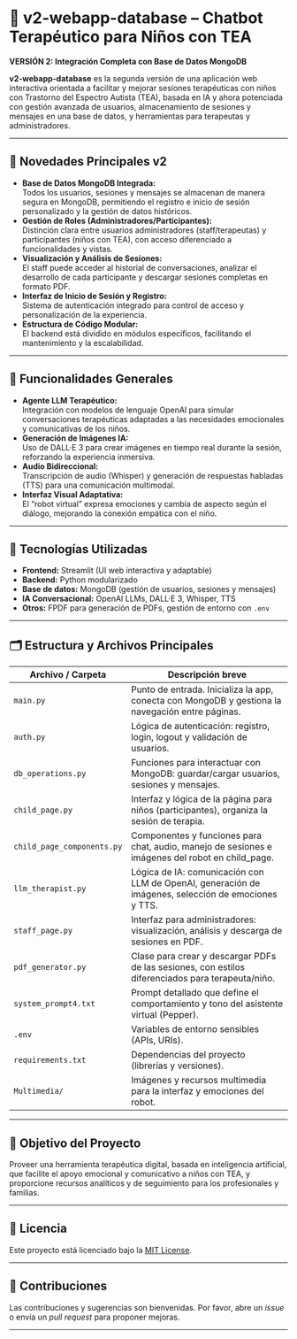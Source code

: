 # 🤖 v2-webapp-database – Chatbot Terapéutico para Niños con TEA

**VERSIÓN 2: Integración Completa con Base de Datos MongoDB**

**v2-webapp-database** es la segunda versión de una aplicación web interactiva orientada a facilitar y mejorar sesiones terapéuticas con niños con Trastorno del Espectro Autista (TEA), basada en IA y ahora potenciada con gestión avanzada de usuarios, almacenamiento de sesiones y mensajes en una base de datos, y herramientas para terapeutas y administradores.

---

## 🧠 Novedades Principales v2

- **Base de Datos MongoDB Integrada:**  
  Todos los usuarios, sesiones y mensajes se almacenan de manera segura en MongoDB, permitiendo el registro e inicio de sesión personalizado y la gestión de datos históricos.
- **Gestión de Roles (Administradores/Participantes):**  
  Distinción clara entre usuarios administradores (staff/terapeutas) y participantes (niños con TEA), con acceso diferenciado a funcionalidades y vistas.
- **Visualización y Análisis de Sesiones:**  
  El staff puede acceder al historial de conversaciones, analizar el desarrollo de cada participante y descargar sesiones completas en formato PDF.
- **Interfaz de Inicio de Sesión y Registro:**  
  Sistema de autenticación integrado para control de acceso y personalización de la experiencia.
- **Estructura de Código Modular:**  
  El backend está dividido en módulos específicos, facilitando el mantenimiento y la escalabilidad.

---

## 🧩 Funcionalidades Generales

- **Agente LLM Terapéutico:**  
  Integración con modelos de lenguaje OpenAI para simular conversaciones terapéuticas adaptadas a las necesidades emocionales y comunicativas de los niños.
- **Generación de Imágenes IA:**  
  Uso de DALL·E 3 para crear imágenes en tiempo real durante la sesión, reforzando la experiencia inmersiva.
- **Audio Bidireccional:**  
  Transcripción de audio (Whisper) y generación de respuestas habladas (TTS) para una comunicación multimodal.
- **Interfaz Visual Adaptativa:**  
  El “robot virtual” expresa emociones y cambia de aspecto según el diálogo, mejorando la conexión empática con el niño.

---

## 🚀 Tecnologías Utilizadas

- **Frontend:** Streamlit (UI web interactiva y adaptable)
- **Backend:** Python modularizado
- **Base de datos:** MongoDB (gestión de usuarios, sesiones y mensajes)
- **IA Conversacional:** OpenAI LLMs, DALL·E 3, Whisper, TTS
- **Otros:** FPDF para generación de PDFs, gestión de entorno con `.env`

---

## 🗂️ Estructura y Archivos Principales

| Archivo / Carpeta              | Descripción breve                                                                                  |
|-------------------------------|----------------------------------------------------------------------------------------------------|
| `main.py`                     | Punto de entrada. Inicializa la app, conecta con MongoDB y gestiona la navegación entre páginas.   |
| `auth.py`                     | Lógica de autenticación: registro, login, logout y validación de usuarios.                         |
| `db_operations.py`            | Funciones para interactuar con MongoDB: guardar/cargar usuarios, sesiones y mensajes.              |
| `child_page.py`               | Interfaz y lógica de la página para niños (participantes), organiza la sesión de terapia.          |
| `child_page_components.py`    | Componentes y funciones para chat, audio, manejo de sesiones e imágenes del robot en child_page.    |
| `llm_therapist.py`            | Lógica de IA: comunicación con LLM de OpenAI, generación de imágenes, selección de emociones y TTS.|
| `staff_page.py`               | Interfaz para administradores: visualización, análisis y descarga de sesiones en PDF.              |
| `pdf_generator.py`            | Clase para crear y descargar PDFs de las sesiones, con estilos diferenciados para terapeuta/niño.  |
| `system_prompt4.txt`          | Prompt detallado que define el comportamiento y tono del asistente virtual (Pepper).               |
| `.env`                        | Variables de entorno sensibles (APIs, URIs).                                                       |
| `requirements.txt`            | Dependencias del proyecto (librerías y versiones).                                                 |
| `Multimedia/`                 | Imágenes y recursos multimedia para la interfaz y emociones del robot.                             |

---

## 🎯 Objetivo del Proyecto

Proveer una herramienta terapéutica digital, basada en inteligencia artificial, que facilite el apoyo emocional y comunicativo a niños con TEA, y proporcione recursos analíticos y de seguimiento para los profesionales y familias.

---

## 📄 Licencia

Este proyecto está licenciado bajo la [MIT License](LICENSE).

---

## 🤝 Contribuciones

Las contribuciones y sugerencias son bienvenidas. Por favor, abre un *issue* o envía un *pull request* para proponer mejoras.

---
